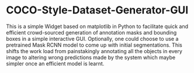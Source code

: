 # COCO-Style-Dataset-Generator-GUI
This is a simple Widget based on matplotlib in Python to facilitate quick and efficient crowd-sourced generation of annotation masks and bounding boxes in a simple interactive GUI. Optionally, one could choose to use a pretrained Mask RCNN model to come up with initial segmentations. This shifts the work load from painstakingly annotating all the objects in every image to altering wrong predictions made by the system which maybe simpler once an efficient model is learnt.

